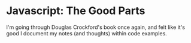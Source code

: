 Javascript: The Good Parts
============

I'm going through Douglas Crockford's book once again, and felt like it's good I document my notes (and thoughts) within code examples.
